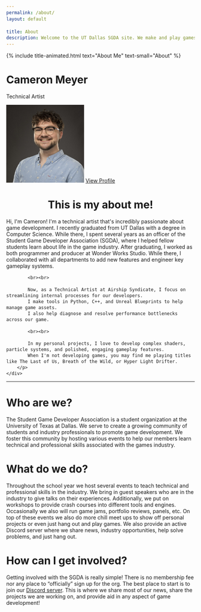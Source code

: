 ```yaml
---
permalink: /about/
layout: default

title: About
description: Welcome to the UT Dallas SGDA site. We make and play games!
---
```


{% include title-animated.html text="About Me" text-small="About" %}

<div class="border flex flex-row border-radius-lg">
    <div class="flex flex-column items-center align-center self-center flex-noshrink pb-2 px-5 pt-5">
        <h1 class="mx-0 mt-2 mb-0 font-2xl line-1 c-white">Cameron Meyer</h1>
        <p class="mt-0 mb-2 font-lg c-white">Technical Artist</p>
        <img class="border-radius-full mb-5" src="/assets/images/cameron.JPG" alt="Cameron's Portrait" style="width: 13rem; height: 13rem;"/>
        <a class="mb-3" href="https://www.linkedin.com/in/cameron-meyer/">
            <i class="icon-linkedin"></i>
            View Profile
        </a>
    </div>
    <div class="flex flex-column flex-grow pb-2 px-5 pt-5">
        <h1 class="h-color mb-2" align="center">This is my about me!</h1>
        <p class="mt-0 mb-2 font-lg" align="left">
            Hi, I'm Cameron! I'm a technical artist that's incredibly passionate about game development.
            I recently graduated from UT Dallas with a degree in Computer Science. 
            While there, I spent several years as an officer of the Student Game Developer Association (SGDA),
            where I helped fellow students learn about life in the game industry.
            After graduating, I worked as both programmer and producer at Wonder Works Studio.
            While there, I collaborated with all departments to add new features and engineer key gameplay systems.

            <br><br>

            Now, as a Technical Artist at Airship Syndicate, I focus on streamlining internal processes for our developers.
            I make tools in Python, C++, and Unreal Blueprints to help manage game assets.
            I also help diagnose and resolve performance bottlenecks across our game.

            <br><br>

            In my personal projects, I love to develop complex shaders, particle systems, and polished, engaging gameplay features.
            When I'm not developing games, you may find me playing titles like The Last of Us, Breath of the Wild, or Hyper Light Drifter.
        </p>
    </div>
</div>

---

# Who are we?

The Student Game Developer Association is a student organization at the University of Texas at Dallas. We serve to create a growing community of students and industry professionals to promote game development. We foster this community by hosting various events to help our members learn technical and professional skills associated with the games industry.

# What do we do?

Throughout the school year we host several events to teach technical and professional skills in the industry. We bring in guest speakers who are in the industry to give talks on their experiences. Additionally, we put on workshops to provide crash courses into different tools and engines. Occasionally we also will run game jams, portfolio reviews, panels, etc. On top of these events we also do more chill meet ups to show off personal projects or even just hang out and play games. We also provide an active Discord server where we share news, industry opportunities, help solve problems, and just hang out.

# How can I get involved?

Getting involved with the SGDA is really simple! There is no membership fee nor any place to “officially” sign up for the org. The best place to start is to join our [Discord server](/discord/). This is where we share most of our news, share the projects we are working on, and provide aid in any aspect of game development!

<div class="pt-12"></div>